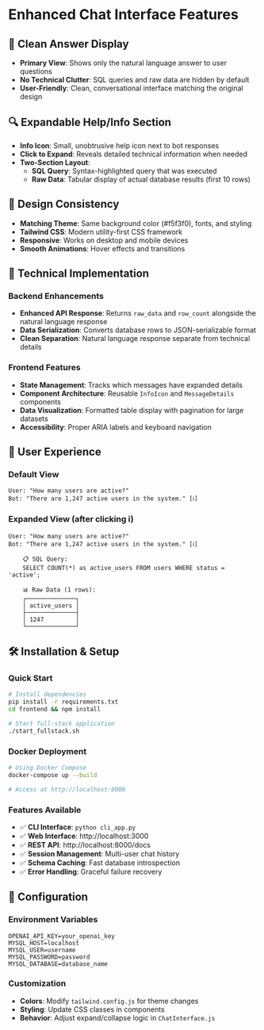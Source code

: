 # Enhanced Chat Interface Features

## 🎯 **Clean Answer Display**
- **Primary View**: Shows only the natural language answer to user questions
- **No Technical Clutter**: SQL queries and raw data are hidden by default
- **User-Friendly**: Clean, conversational interface matching the original design

## 🔍 **Expandable Help/Info Section**
- **Info Icon**: Small, unobtrusive help icon next to bot responses
- **Click to Expand**: Reveals detailed technical information when needed
- **Two-Section Layout**:
  - **SQL Query**: Syntax-highlighted query that was executed
  - **Raw Data**: Tabular display of actual database results (first 10 rows)

## 🎨 **Design Consistency**
- **Matching Theme**: Same background color (#f5f3f0), fonts, and styling
- **Tailwind CSS**: Modern utility-first CSS framework
- **Responsive**: Works on desktop and mobile devices
- **Smooth Animations**: Hover effects and transitions

## 🚀 **Technical Implementation**

### Backend Enhancements
- **Enhanced API Response**: Returns `raw_data` and `row_count` alongside the natural language response
- **Data Serialization**: Converts database rows to JSON-serializable format
- **Clean Separation**: Natural language response separate from technical details

### Frontend Features
- **State Management**: Tracks which messages have expanded details
- **Component Architecture**: Reusable `InfoIcon` and `MessageDetails` components
- **Data Visualization**: Formatted table display with pagination for large datasets
- **Accessibility**: Proper ARIA labels and keyboard navigation

## 📱 **User Experience**

### Default View
```
User: "How many users are active?"
Bot: "There are 1,247 active users in the system." [ℹ️]
```

### Expanded View (after clicking ℹ️)
```
User: "How many users are active?"
Bot: "There are 1,247 active users in the system." [ℹ️]

    📋 SQL Query:
    SELECT COUNT(*) as active_users FROM users WHERE status = 'active';

    📊 Raw Data (1 rows):
    ┌──────────────┐
    │ active_users │
    ├──────────────┤
    │ 1247         │
    └──────────────┘
```

## 🛠 **Installation & Setup**

### Quick Start
```bash
# Install dependencies
pip install -r requirements.txt
cd frontend && npm install

# Start full-stack application
./start_fullstack.sh
```

### Docker Deployment
```bash
# Using Docker Compose
docker-compose up --build

# Access at http://localhost:8000
```

### Features Available
- ✅ **CLI Interface**: `python cli_app.py`
- ✅ **Web Interface**: http://localhost:3000
- ✅ **REST API**: http://localhost:8000/docs
- ✅ **Session Management**: Multi-user chat history
- ✅ **Schema Caching**: Fast database introspection
- ✅ **Error Handling**: Graceful failure recovery

## 🔧 **Configuration**

### Environment Variables
```env
OPENAI_API_KEY=your_openai_key
MYSQL_HOST=localhost
MYSQL_USER=username
MYSQL_PASSWORD=password
MYSQL_DATABASE=database_name
```

### Customization
- **Colors**: Modify `tailwind.config.js` for theme changes
- **Styling**: Update CSS classes in components
- **Behavior**: Adjust expand/collapse logic in `ChatInterface.js`
